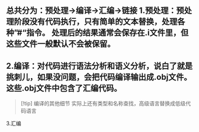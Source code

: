 总共分为：**预处理->编译->汇编->链接**
1.**预处理**：预处理阶段没有代码执行，只有简单的文本替换，处理各种”#“指令。
    处理后的结果通常会保存在.i文件里，但这些文件一般默认不会被保留。
---

 2.**编译**：对代码进行语法分析和语义分析，说白了就是挑刺儿，如果没问题，会把代码编译输出成.obj文件。这些.obj文件中包含了汇编代码。
---
 

> [!tip] 编译的其他细节
> 实际上还有类型和名称查找，高级语言替换成低级代码语言



3.汇编
